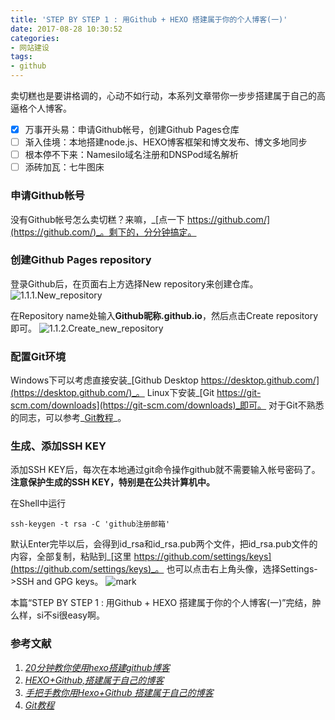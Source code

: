 ```yaml
---
title: 'STEP BY STEP 1 : 用Github + HEXO 搭建属于你的个人博客(一)'
date: 2017-08-28 10:30:52
categories: 
- 网站建设
tags:
- github
---
```

卖切糕也是要讲格调的，心动不如行动，本系列文章带你一步步搭建属于自己的高逼格个人博客。
- [x] 万事开头易：申请Github帐号，创建Github Pages仓库
- [ ] 渐入佳境：本地搭建node.js、HEXO博客框架和博文发布、博文多地同步
- [ ] 根本停不下来：Namesilo域名注册和DNSPod域名解析
- [ ] 添砖加瓦：七牛图床
<!-- more -->

### 申请Github帐号
没有Github帐号怎么卖切糕？来嘛，_[点一下 https://github.com/](https://github.com/)_。剩下的，分分钟搞定。

### 创建Github Pages repository
登录Github后，在页面右上方选择New repository来创建仓库。
![1.1.1.New_repository](http://ouvbp19aw.bkt.clouddn.com/qiegao-blog/170828/2D4hGF6I0a.jpg?imageslim)


在Repository name处输入**Github昵称.github.io**，然后点击Create repository即可。
![1.1.2.Create_new_repository](http://ouvbp19aw.bkt.clouddn.com/qiegao-blog/170828/Je9d7Jh2bm.jpg?imageslim)


### 配置Git环境
Windows下可以考虑直接安装_[Github Desktop https://desktop.github.com/](https://desktop.github.com/)_。
Linux下安装_[Git https://git-scm.com/downloads](https://git-scm.com/downloads)_即可。
对于Git不熟悉的同志，可以参考_[Git教程](https://www.liaoxuefeng.com/wiki/0013739516305929606dd18361248578c67b8067c8c017b000)_。


### 生成、添加SSH KEY
添加SSH KEY后，每次在本地通过git命令操作github就不需要输入帐号密码了。 
**注意保护生成的SSH KEY，特别是在公共计算机中。**

在Shell中运行
    
    ssh-keygen -t rsa -C 'github注册邮箱'

默认Enter完毕以后，会得到id\_rsa和id\_rsa.pub两个文件，把id\_rsa.pub文件的内容，全部复制，粘贴到_[这里 https://github.com/settings/keys](https://github.com/settings/keys)_。
也可以点击右上角头像，选择Settings->SSH and GPG keys。
![mark](http://ouvbp19aw.bkt.clouddn.com/qiegao-blog/170828/aHaED2D8F1.jpg?imageslim)


本篇“STEP BY STEP 1 : 用Github + HEXO 搭建属于你的个人博客(一)”完结，肿么样，si不si很easy啊。

### 参考文献
1. _[20分钟教你使用hexo搭建github博客](http://www.jianshu.com/p/e99ed60390a8)_
2. _[HEXO+Github,搭建属于自己的博客](http://www.jianshu.com/p/465830080ea9)_
3. _[手把手教你用Hexo+Github 搭建属于自己的博客](http://blog.csdn.net/gdutxiaoxu/article/details/53576018)_
4. _[Git教程](https://www.liaoxuefeng.com/wiki/0013739516305929606dd18361248578c67b8067c8c017b000)_